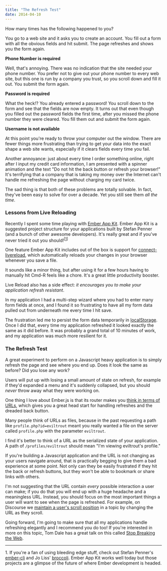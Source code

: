 ```yaml
---
title: "The Refresh Test"
date: 2014-04-10
---
```


How many times has the following happened to you?

You go to a web site and it asks you to create an account. You fill out a
form with all the obvious fields and hit submit. The page refreshes and
shows you the form again.

**Phone Number is required**

Well, that's annoying. There was no indication that the site needed
your phone number. You prefer not to give out your phone number to every
web site, but this one is run by a company you trust, so you scroll down and
fill it out. You submit the form again.

**Password is required**

What the heck!? You already entered a password! You scroll down to the form
and see that the fields are now empty. It turns out that even though
you filled out the password fields the first time, after you missed the
phone number they were cleared. You fill them out and submit the form again.

**Username is not available**

At this point you're ready to throw your computer out the window. There are
fewer things more frustrating than trying to get your data into the exact
shape a web site wants, especially if it clears fields every time
you fail.

Another annoyance: just about every time I order something online, right
after I input my credit card information, I am presented with a spinner
animation and the text "Do not hit the back button or refresh your browser!"
It's terrifying that a company that is taking my money over the Internet
can't handle me refreshing the page without charging my card twice.

The sad thing is that both of these problems are totally solvable. In fact,
they've been easy to solve for over a decade. Yet you still see them *all
the time*.

### Lessons from Live Reloading

Recently I spent some time playing with [Ember App Kit](https://github.com/stefanpenner/ember-app-kit).
Ember App Kit is a suggested project structure for your applications
built by Stefan Penner (and a bunch of other awesome developers). It's
really great and if you've never tried it out you should!<sup>[<a href='#refresh-footnote-1'>1</a>]</sup>

One feature Ember App Kit includes out of the box is support for
[connect-livereload](https://github.com/intesso/connect-livereload),
which automatically reloads your changes in your browser whenever
you save a file.

It sounds like a minor thing, but after using it for a few hours having
to manually hit Cmd-R feels like a chore. It's a great little productivity
booster.

Live Reload also has a side effect: *it encourages you to make your
application refresh resistant*.

In my application I had a multi-step wizard where you had to
enter many form fields at once, and I found it so frustrating to have
all my form data pulled out from underneath me every time I hit save.

The frustration led me to persist the form data temporarily in [localStorage](http://en.wikipedia.org/wiki/Web_storage#Local_and_session_storage).
Once I did that, every time my application refreshed it looked exactly
the same as it did before. It was probably a grand total of 10 minutes
of work, and my application was much more resilient for it.

### The Refresh Test

A great experiment to perform on a Javascript heavy application is to
simply refresh the page and see where you end up. Does it look the
same as before? Did you lose any work?

Users will put up with losing a small amount of state on refresh, for
example if they'd expanded a menu and it's suddenly collapsed, but you should
*never* throw away what they were working on.

One thing I love about Ember.js is that its router makes you
[think in terms of URLs](http://emberjs.com/guides/routing/), which gives you a great
head start for handling refreshes and the dreaded back button.

Many people think of URLs as files, because in the past requesting a path like
`profile.php?id=eviltrout` meant you really wanted a file on the server
called `profile.php` with the parameter `eviltrout`.

I find it's better to think of a URL as the serialized state of your
application. A path of `/profiles/eviltrout` should mean "I'm viewing
eviltrout's profile."

If you're building a Javascript application and the URL is not changing
as your users navigate around, that is practically begging to give them a bad
experience at some point. Not only can they be easily frustrated if they hit the back or refresh
buttons, but they won't be able to bookmark or share links with others.

I'm not suggesting that the URL contain *every* possible interaction a
user can make; if you do that you will end up with a huge headache and
a meaningless URL. Instead, you should focus on the most important things a
user will want to see when the page is refreshed. For example, on Discourse
we [maintain a user's scroll position](https://eviltrout.com/2013/02/16/infinite-scrolling-that-works.html)
in a topic by changing the URL as they scroll.

Going forward, I'm going to make sure that all my applications handle refreshing
elegantly and I recommend you do too! If you're interested in more on this topic,
Tom Dale has a great talk on this called [Stop Breaking the Web](http://2013.jsconf.eu/speakers/tom-dale-stop-breaking-the-web.html).

---

<span id='refresh-footnote-1'>1.</span> If you're a fan of using bleeding edge stuff, check out Stefan Penner's
[ember-cli](https://github.com/stefanpenner/ember-cli) and Jo Liss'
[broccoli](http://www.solitr.com/blog/2014/02/broccoli-first-release/).
Ember App Kit works well today but those projects are a glimpse of the
future of where Ember development is headed.


